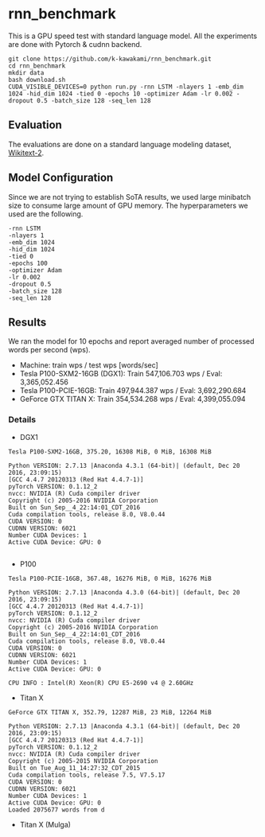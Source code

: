 # rnn_benchmark

This is a GPU speed test with standard language model.
All the experiments are done with Pytorch & cudnn backend.

```
git clone https://github.com/k-kawakami/rnn_benchmark.git
cd rnn_benchmark
mkdir data
bash download.sh
CUDA_VISIBLE_DEVICES=0 python run.py -rnn LSTM -nlayers 1 -emb_dim 1024 -hid_dim 1024 -tied 0 -epochs 10 -optimizer Adam -lr 0.002 -dropout 0.5 -batch_size 128 -seq_len 128
```

## Evaluation

The evaluations are done on a standard language modeling dataset, [Wikitext-2](https://metamind.io/research/the-wikitext-long-term-dependency-language-modeling-dataset/).

## Model Configuration

Since we are not trying to establish SoTA results, we used large minibatch size to consume large amount of GPU memory. 
The hyperparameters we used are the following.

```
-rnn LSTM 
-nlayers 1 
-emb_dim 1024 
-hid_dim 1024 
-tied 0 
-epochs 100 
-optimizer Adam 
-lr 0.002 
-dropout 0.5 
-batch_size 128 
-seq_len 128
```

## Results

We ran the model for 10 epochs and report averaged number of processed words per second (wps).

- Machine: train wps / test wps [words/sec]
- Tesla P100-SXM2-16GB (DGX1): Train 547,106.703 wps / Eval: 3,365,052.456
- Tesla P100-PCIE-16GB: Train 497,944.387 wps / Eval: 3,692,290.684
- GeForce GTX TITAN X: Train 354,534.268 wps / Eval: 4,399,055.094

### Details

- DGX1
```
Tesla P100-SXM2-16GB, 375.20, 16308 MiB, 0 MiB, 16308 MiB

Python VERSION: 2.7.13 |Anaconda 4.3.1 (64-bit)| (default, Dec 20 2016, 23:09:15) 
[GCC 4.4.7 20120313 (Red Hat 4.4.7-1)]
pyTorch VERSION: 0.1.12_2
nvcc: NVIDIA (R) Cuda compiler driver
Copyright (c) 2005-2016 NVIDIA Corporation
Built on Sun_Sep__4_22:14:01_CDT_2016
Cuda compilation tools, release 8.0, V8.0.44
CUDA VERSION: 0
CUDNN VERSION: 6021
Number CUDA Devices: 1
Active CUDA Device: GPU: 0


```

- P100
```
Tesla P100-PCIE-16GB, 367.48, 16276 MiB, 0 MiB, 16276 MiB

Python VERSION: 2.7.13 |Anaconda 4.3.0 (64-bit)| (default, Dec 20 2016, 23:09:15) 
[GCC 4.4.7 20120313 (Red Hat 4.4.7-1)]
pyTorch VERSION: 0.1.12_2
nvcc: NVIDIA (R) Cuda compiler driver
Copyright (c) 2005-2016 NVIDIA Corporation
Built on Sun_Sep__4_22:14:01_CDT_2016
Cuda compilation tools, release 8.0, V8.0.44
CUDA VERSION: 0
CUDNN VERSION: 6021
Number CUDA Devices: 1
Active CUDA Device: GPU: 0

CPU INFO : Intel(R) Xeon(R) CPU E5-2690 v4 @ 2.60GHz
```

- Titan X
```
GeForce GTX TITAN X, 352.79, 12287 MiB, 23 MiB, 12264 MiB

Python VERSION: 2.7.13 |Anaconda 4.3.1 (64-bit)| (default, Dec 20 2016, 23:09:15) 
[GCC 4.4.7 20120313 (Red Hat 4.4.7-1)]
pyTorch VERSION: 0.1.12_2
nvcc: NVIDIA (R) Cuda compiler driver
Copyright (c) 2005-2015 NVIDIA Corporation
Built on Tue_Aug_11_14:27:32_CDT_2015
Cuda compilation tools, release 7.5, V7.5.17
CUDA VERSION: 0
CUDNN VERSION: 6021
Number CUDA Devices: 1
Active CUDA Device: GPU: 0
Loaded 2075677 words from d
```

- Titan X (Mulga)
```

```
